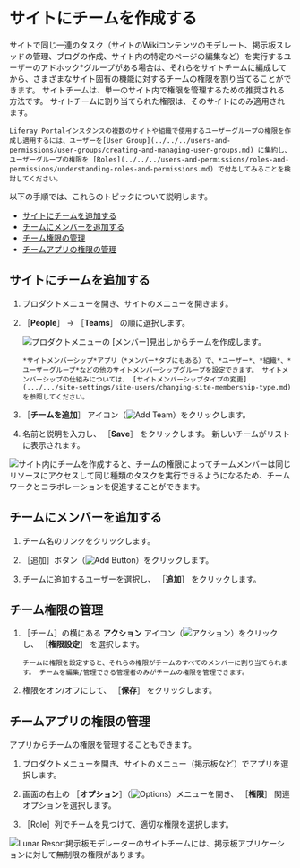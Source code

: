 # サイトにチームを作成する

サイトで同じ一連のタスク（サイトのWikiコンテンツのモデレート、掲示板スレッドの管理、ブログの作成、サイト内の特定のページの編集など）を実行するユーザーの</em>アドホック*グループがある場合は、それらをサイトチームに編成してから、さまざまなサイト固有の機能に対するチームの権限を割り当てることができます。 サイトチームは、単一のサイト内で権限を管理するための推奨される方法です。 サイトチームに割り当てられた権限は、そのサイトにのみ適用されます。</p>

```{note}
Liferay Portalインスタンスの複数のサイトや組織で使用するユーザーグループの権限を作成し適用するには、ユーザーを[User Group](../../../users-and-permissions/user-groups/creating-and-managing-user-groups.md) に集約し、ユーザーグループの権限を [Roles](../../../users-and-permissions/roles-and-permissions/understanding-roles-and-permissions.md) で付与してみることを検討してください。
```

以下の手順では、これらのトピックについて説明します。

* [サイトにチームを追加する](#adding-a-team-to-a-site)
* [チームにメンバーを追加する](#adding-members-to-a-team)
* [チーム権限の管理](#managing-team-permissions)
* [チームアプリの権限の管理](#managing-team-app-permissions)

<a name="adding-a-team-to-a-site" />

## サイトにチームを追加する

1. プロダクトメニューを開き、サイトのメニューを開きます。
1. ［**People**］ &rarr; ［**Teams**］ の順に選択します。

    ![プロダクトメニューの [メンバー]見出しからチームを作成します。](./creating-teams-for-sites/images/01.png)

    ```{note}
    *サイトメンバーシップ*アプリ（*メンバー*タブにもある）で、*ユーザー*、*組織*、*ユーザーグループ*などの他のサイトメンバーシップグループを設定できます。 サイトメンバーシップの仕組みについては、 [サイトメンバーシップタイプの変更](.../.../site-settings/site-users/changing-site-membership-type.md) を参照してください。
    ```

1. ［**チームを追加**］ アイコン（![Add Team](../../../images/icon-add.png)）をクリックします。

1. 名前と説明を入力し、 ［**Save**］ をクリックします。 新しいチームがリストに表示されます。

![サイト内にチームを作成すると、チームの権限によってチームメンバーは同じリソースにアクセスして同じ種類のタスクを実行できるようになるため、チームワークとコラボレーションを促進することができます。](./creating-teams-for-sites/images/02.png)

<a name="adding-members-to-a-team" />

## チームにメンバーを追加する

1. チーム名のリンクをクリックします。

1. ［追加］ボタン（![Add Button](../../../images/icon-add.png)）をクリックします。

1. チームに追加するユーザーを選択し、 ［**追加**］ をクリックします。

<a name="managing-team-permissions" />

## チーム権限の管理

1. ［チーム］の横にある **アクション** アイコン（![アクション](../../../images/icon-actions.png)）をクリックし、 ［**権限設定**］ を選択します。

    ```{note}
    チームに権限を設定すると、それらの権限がチームのすべてのメンバーに割り当てられます。 チームを編集/管理できる管理者のみがチームの権限を管理できます。
    ```

1. 権限をオン/オフにして、 ［**保存**］ をクリックします。

<a name="managing-team-app-permissions" />

## チームアプリの権限の管理

アプリからチームの権限を管理することもできます。

1. プロダクトメニューを開き、サイトのメニュー（掲示板など）でアプリを選択します。

1. 画面の右上の ［**オプション**］（![Options](../../../images/icon-options.png)）メニューを開き、 ［**権限**］ 関連オプションを選択します。

1. ［Role］列でチームを見つけて、適切な権限を選択します。

![Lunar Resort掲示板モデレーターのサイトチームには、掲示板アプリケーションに対して無制限の権限があります。](./creating-teams-for-sites/images/03.png)
